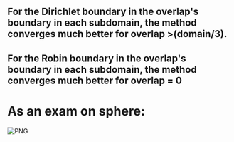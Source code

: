 ## For the Dirichlet boundary in the overlap's boundary in each subdomain, the method converges much better for overlap >(domain/3).

## For the Robin boundary in the overlap's boundary in each subdomain, the method converges much better for overlap = 0 
# As an exam on sphere:

![PNG](https://github.com/Bahari95/Isogeometric_analysis_for_domain_decomposition_Poisson_equation/blob/main/Three_dimension/parallel_Schwarz_method_Dirichlet/on_more_geoemtry_circle/DDM_poisson_circle.png)
